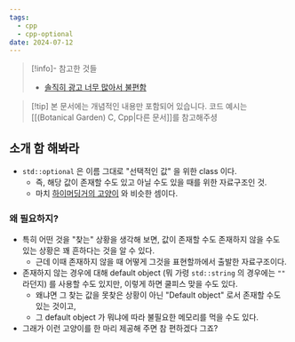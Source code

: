 ```yaml
---
tags:
  - cpp
  - cpp-optional
date: 2024-07-12
---
```

> [!info]- 참고한 것들
> - [솔직히 광고 너무 많아서 불편함](https://modoocode.com/309)

> [!tip] 본 문서에는 개념적인 내용만 포함되어 있습니다. 코드 예시는 [[(Botanical Garden) C, Cpp|다른 문서]]를 참고해주셩

## 소개 함 해봐라

- `std::optional` 은 이름 그대로 "선택적인 값" 을 위한 class 이다.
	- 즉, 해당 값이 존재할 수도 있고 아닐 수도 있을 때를 위한 자료구조인 것.
	- 마치 [하이머딩거의 고양이](https://en.wikipedia.org/wiki/Schr%C3%B6dinger%27s_cat) 와 비슷한 셈이다.

### 왜 필요하지?

- 특히 어떤 것을 "찾는" 상황을 생각해 보면, 값이 존재할 수도 존재하지 않을 수도 있는 상황은 꽤 흔하다는 것을 알 수 있다.
	- 근데 이때 존재하지 않을 때 어떻게 그것을 표현할까에서 출발한 자료구조이다.
- 존재하지 않는 경우에 대해 default object (뭐 가령 `std::string` 의 경우에는 `""` 라던지) 를 사용할 수도 있지만, 이렇게 하면 쿨피스 맞을 수도 있다.
	- 왜냐면 그 찾는 값을 못찾은 상황이 아닌 "Default object" 로서 존재할 수도 있는 것이고,
	- 그 default object 가 뭐냐에 따라 불필요한 메모리를 먹을 수도 있다.
- 그래가 이런 고양이를 한 마리 제공해 주면 참 편하겠다 그죠?